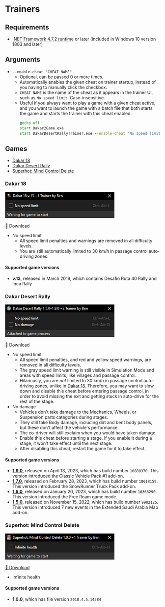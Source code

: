 Trainers
===

<a id="requirements"></a>
## Requirements
- [.NET Framework 4.7.2 runtime](https://dotnet.microsoft.com/download/dotnet-framework) or later (included in Windows 10 version 1803 and later)

## Arguments
- `--enable-cheat "CHEAT NAME"`
    - Optional, can be passed 0 or more times.
    - Automatically enables the given cheat on trainer startup, instead of you having to manually click the checkbox.
    - `CHEAT NAME` is the name of the cheat as it appears in the trainer UI, such as `No speed limit`. Case-insensitive.
    - Useful if you always want to play a game with a given cheat active, and you want to launch the game with a batch file that both starts the game and starts the trainer with this cheat enabled.
        ```bat
        @echo off
        start Dakar2Game.exe
        start DakarDesertRallyTrainer.exe --enable-cheat "No speed limit" --enable-cheat "No damage"
        ```

## Games
<!-- MarkdownTOC autolink="true" bracket="round" autoanchor="false" levels="3" style="unordered" -->

- [Dakar 18](#dakar-18)
- [Dakar Desert Rally](#dakar-desert-rally)
- [Superhot: Mind Control Delete](#superhot-mind-control-delete)

<!-- /MarkdownTOC -->

### Dakar 18

![trainer screenshot](.github/images/dakar18.png)

[💾 Download](https://github.com/Aldaviva/Trainers/releases/latest/download/Dakar18Trainer.exe)

- No speed limit
    - All speed limit penalties and warnings are removed in all difficulty levels.
    - You are still automatically limited to 30 km/h in passage control auto-driving zones.

#### Supported game versions

- **v.13**, released in March 2019, which contains Desafio Ruta 40 Rally and Inca Rally

### Dakar Desert Rally

![trainer screenshot](.github/images/dakardesertrally.png)

[💾 Download](https://github.com/Aldaviva/Trainers/releases/latest/download/DakarDesertRallyTrainer.exe)

- No speed limit
    - All speed limit penalties, and red and yellow speed warnings, are removed in all difficulty levels.
    - The gray speed limit warning is still visible in Simulation Mode and areas with speed limits, like villages and passage control.
    - Hilariously, you are *not* limited to 30 km/h in passage control auto-driving zones, unlike in [Dakar 18](#dakar-18). Therefore, you may want to slow down and disable this cheat before entering passage control, in order to avoid missing the exit and getting stuck in auto-drive for the rest of the stage.
- No damage
    - Vehicles don't take damage to the Mechanics, Wheels, or Suspension parts categories during stages.
    - They still take Body damage, including dirt and bent body panels, but these don't affect the vehicle's performance.
    - The co-driver will still exclaim when you would have taken damage.
    - Enable this cheat before starting a stage. If you enable it during a stage, it won't take effect until the next stage.
    - After disabling this cheat, restart the game for it to take effect.

#### Supported game versions

- [**1.9.0**](https://store.steampowered.com/news/app/1839940/view/6466647949833257321), released on April 13, 2023, which has build number `10880370`. This version introduced the Classic Vehicle Pack #1 add-on.
- [**1.7.0**](https://store.steampowered.com/news/app/1839940/view/3654145459652107245), released on February 28, 2023, which has build number `10618159`. This version introduced the SnowRunner Truck Pack add-on.
- [**1.6.0**](https://store.steampowered.com/news/app/1839940/view/3644009189553404411), released on January 20, 2023, which has build number `10366290`. This version introduced the Free Roam game mode.
- [**1.5.0**](https://store.steampowered.com/news/app/1839940/view/5379014706391343864), released on November 15, 2022, which has build number `9902125`. This version introduced 7 new events in the Extended Saudi Arabia Map add-on.

### Superhot: Mind Control Delete

![trainer screenshot](.github/images/superhotmindcontroldelete.png)

[💾 Download](https://github.com/Aldaviva/Trainers/releases/latest/download/SuperhotMindControlDeleteTrainer.exe)

- Infinite health

#### Supported game versions

- **1.0.0**, which has file version `2018.4.5.14584`

